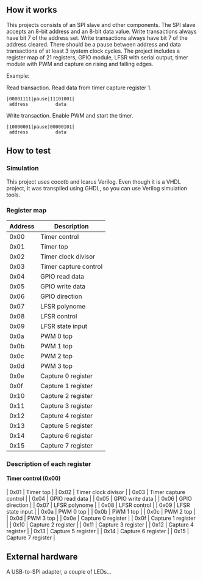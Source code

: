 ## How it works

This projects consists of an SPI slave and other components. The SPI slave
accepts an 8-bit address and an 8-bit data value. Write transactions always
have bit 7 of the address set.  Write transactions always have bit 7 of the
address cleared.  There should be a pause between address and data transactions
of at least 3 system clock cycles.  The project includes a register map of 21
registers, GPIO module, LFSR with serial output, timer module with PWM and
capture on rising and falling edges.

Example:

Read transaction. Read data from timer capture register 1.
```
|00001111|pause|11101001|
 address          data
```

Write transaction. Enable PWM and start the timer.
```
|10000001|pause|00000101|
 address          data
```



## How to test

### Simulation

This project uses cocotb and Icarus Verilog. Even though it is a VHDL project,
it was transpiled using GHDL, so you can use Verilog simulation tools.

### Register map

| Address | Description           |
|---------|-----------------------|
| 0x00    | Timer control         |
| 0x01    | Timer top             |
| 0x02    | Timer clock divisor   |
| 0x03    | Timer capture control |
| 0x04    | GPIO read data        |
| 0x05    | GPIO write data       |
| 0x06    | GPIO direction        |
| 0x07    | LFSR polynome         |
| 0x08    | LFSR control          |
| 0x09    | LFSR state input      |
| 0x0a    | PWM 0 top             |
| 0x0b    | PWM 1 top             |
| 0x0c    | PWM 2 top             |
| 0x0d    | PWM 3 top             |
| 0x0e    | Capture 0 register    |
| 0x0f    | Capture 1 register    |
| 0x10    | Capture 2 register    |
| 0x11    | Capture 3 register    |
| 0x12    | Capture 4 register    |
| 0x13    | Capture 5 register    |
| 0x14    | Capture 6 register    |
| 0x15    | Capture 7 register    |

### Description of each register

#### Timer control (0x00)        
| 0x01    | Timer top             |
| 0x02    | Timer clock divisor   |
| 0x03    | Timer capture control |
| 0x04    | GPIO read data        |
| 0x05    | GPIO write data       |
| 0x06    | GPIO direction        |
| 0x07    | LFSR polynome         |
| 0x08    | LFSR control          |
| 0x09    | LFSR state input      |
| 0x0a    | PWM 0 top             |
| 0x0b    | PWM 1 top             |
| 0x0c    | PWM 2 top             |
| 0x0d    | PWM 3 top             |
| 0x0e    | Capture 0 register    |
| 0x0f    | Capture 1 register    |
| 0x10    | Capture 2 register    |
| 0x11    | Capture 3 register    |
| 0x12    | Capture 4 register    |
| 0x13    | Capture 5 register    |
| 0x14    | Capture 6 register    |
| 0x15    | Capture 7 register    |


## External hardware
A USB-to-SPI adapter, a couple of LEDs...
